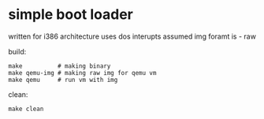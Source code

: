 # simple boot loader
written for i386 architecture
uses dos interupts 
assumed img foramt is - raw

build:
```
make          # making binary
make qemu-img # making raw img for qemu vm
make qemu     # run vm with img 
```

clean:
```
make clean
```


